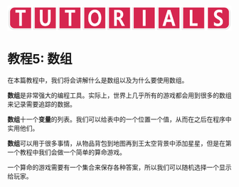 ![avatar](../_images/HelpTutorial.png)

# 教程5: 数组

在本篇教程中，我们将会讲解什么是数组以及为什么要使用数组。

**数组**是非常强大的编程工具。实际上，世界上几乎所有的游戏都会用到很多的数组来记录需要追踪的数据。

**数组**十一个**变量**的列表。我们可以给表中的一个位置一个值，从而在之后在程序中实用他们。

**数组**可以用于很多事情，从物品背包到地图再到王太空背景中添加星星，但是在第一个教程中我们会做一个简单的算命游戏。

一个算命的游戏需要有一个集合来保存各种答案，所以我们可以随机选择一个显示给玩家。